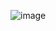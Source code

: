 ![image](https://github.com/michaelokoroike/Courses/assets/39680418/53a74271-0c4c-41fa-95a7-608f816efba2)

